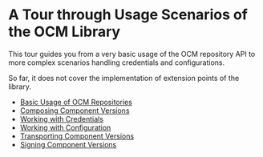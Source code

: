 # A Tour through Usage Scenarios of the OCM Library

This tour guides you from a very basic usage of the
OCM repository API to more complex scenarios 
handling credentials and configurations.

So far, it does not cover the implementation
of extension points of the library.

- [Basic Usage of OCM Repositories]({{getting-started}})
- [Composing Component Versions]({{compose-compvers}})
- [Working with Credentials]({{credentials}})
- [Working with Configuration]({{config}})
- [Transporting Component Versions](05-transporting-component-versions/README.md)
- [Signing Component Versions](06-signing-component-versions/README.md)